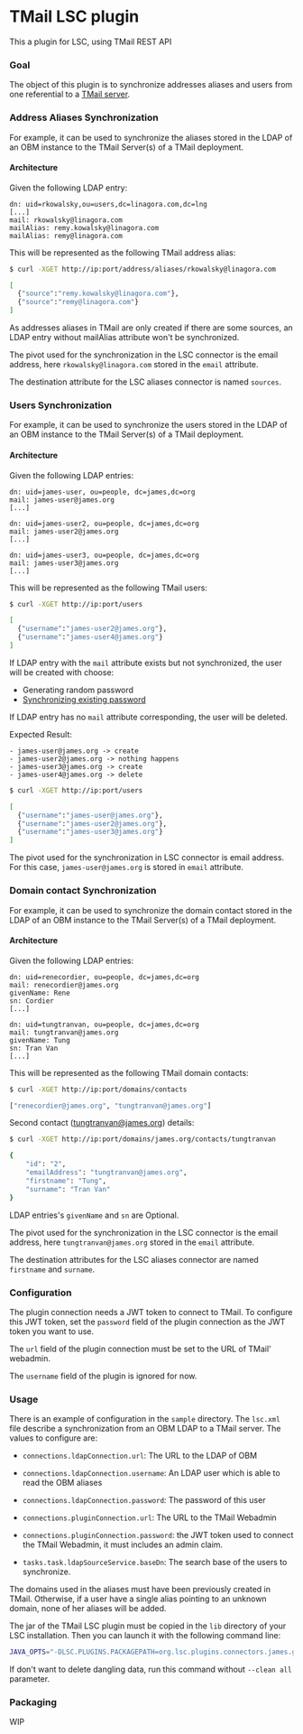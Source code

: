 # TMail LSC plugin

This a plugin for LSC, using TMail REST API


### Goal

The object of this plugin is to synchronize addresses aliases and users from one referential to a [TMail server](https://tmail.linagora.com/).

### Address Aliases Synchronization

For example, it can be used to synchronize the aliases stored in the LDAP of an OBM instance to the TMail Server(s) of a TMail deployment.

#### Architecture

Given the following LDAP entry:
```
dn: uid=rkowalsky,ou=users,dc=linagora.com,dc=lng
[...]
mail: rkowalsky@linagora.com
mailAlias: remy.kowalsky@linagora.com
mailAlias: remy@linagora.com
```

This will be represented as the following TMail address alias:
```bash
$ curl -XGET http://ip:port/address/aliases/rkowalsky@linagora.com

[
  {"source":"remy.kowalsky@linagora.com"},
  {"source":"remy@linagora.com"}
]
```

As addresses aliases in TMail are only created if there are some sources, an LDAP entry without mailAlias attribute won't be synchronized.

The pivot used for the synchronization in the LSC connector is the email address, here `rkowalsky@linagora.com` stored in the `email` attribute.

The destination attribute for the LSC aliases connector is named `sources`.

### Users Synchronization

For example, it can be used to synchronize the users stored in the LDAP of an OBM instance to the TMail Server(s) of a TMail deployment.

#### Architecture
Given the following LDAP entries:

```
dn: uid=james-user, ou=people, dc=james,dc=org
mail: james-user@james.org
[...]

dn: uid=james-user2, ou=people, dc=james,dc=org
mail: james-user2@james.org
[...]

dn: uid=james-user3, ou=people, dc=james,dc=org
mail: james-user3@james.org
[...]
```

This will be represented as the following TMail users:

```bash
$ curl -XGET http://ip:port/users

[
  {"username":"james-user2@james.org"},
  {"username":"james-user4@james.org"}
]
```

If LDAP entry with the `mail` attribute exists but not synchronized, the user will be created with choose:
- Generating random password
- [Synchronizing existing password](https://github.com/lsc-project/lsc-james-plugin/issues/2)

If LDAP entry has no `mail` attribute corresponding, the user will be deleted.

Expected Result:

    - james-user@james.org -> create
    - james-user2@james.org -> nothing happens
    - james-user3@james.org -> create
    - james-user4@james.org -> delete

```bash 
$ curl -XGET http://ip:port/users

[
  {"username":"james-user@james.org"},
  {"username":"james-user2@james.org"},
  {"username":"james-user3@james.org"}
]
```

The pivot used for the synchronization in LSC connector is email address. For this case, `james-user@james.org` is stored in `email` attribute.

### Domain contact Synchronization

For example, it can be used to synchronize the domain contact stored in the LDAP of an OBM instance to the TMail Server(s) of a TMail deployment.

#### Architecture
Given the following LDAP entries:

```
dn: uid=renecordier, ou=people, dc=james,dc=org
mail: renecordier@james.org
givenName: Rene
sn: Cordier
[...]

dn: uid=tungtranvan, ou=people, dc=james,dc=org
mail: tungtranvan@james.org
givenName: Tung
sn: Tran Van
[...]
```

This will be represented as the following TMail domain contacts:

```bash
$ curl -XGET http://ip:port/domains/contacts

["renecordier@james.org", "tungtranvan@james.org"]
```

Second contact (tungtranvan@james.org) details:
```bash
$ curl -XGET http://ip:port/domains/james.org/contacts/tungtranvan

{
    "id": "2",
    "emailAddress": "tungtranvan@james.org",
    "firstname": "Tung",
    "surname": "Tran Van"
}
```

LDAP entries's `givenName` and `sn` are Optional.

The pivot used for the synchronization in the LSC connector is the email address, here `tungtranvan@james.org` stored in the `email` attribute.

The destination attributes for the LSC aliases connector are named `firstname` and `surname`.

### Configuration

The plugin connection needs a JWT token to connect to TMail. To configure this JWT token, set the `password` field of the plugin connection as the JWT token you want to use.

The `url` field of the plugin connection must be set to the URL of TMail' webadmin.

The `username` field of the plugin is ignored for now.

### Usage

There is an example of configuration in the `sample` directory. The `lsc.xml` file describe a synchronization from an OBM LDAP to a TMail server.
The values to configure are:
- `connections.ldapConnection.url`: The URL to the LDAP of OBM
- `connections.ldapConnection.username`: An LDAP user which is able to read the OBM aliases
- `connections.ldapConnection.password`: The password of this user

- `connections.pluginConnection.url`: The URL to the TMail Webadmin
- `connections.pluginConnection.password`: the JWT token used to connect the TMail Webadmin, it must includes an admin claim.

- `tasks.task.ldapSourceService.baseDn`: The search base of the users to synchronize.


The domains used in the aliases must have been previously created in TMail.
Otherwise, if a user have a single alias pointing to an unknown domain, none of her aliases will be added.

The jar of the TMail LSC plugin must be copied in the `lib` directory of your LSC installation.
Then you can launch it with the following command line:

```bash
JAVA_OPTS="-DLSC.PLUGINS.PACKAGEPATH=org.lsc.plugins.connectors.james.generated" bin/lsc --config /home/rkowalski/Documents/lsc-james-plugin/sample/ldap-to-james/ --synchronize all --clean all --threads 1
```

If don't want to delete dangling data, run this command without `--clean all` parameter.

### Packaging

WIP